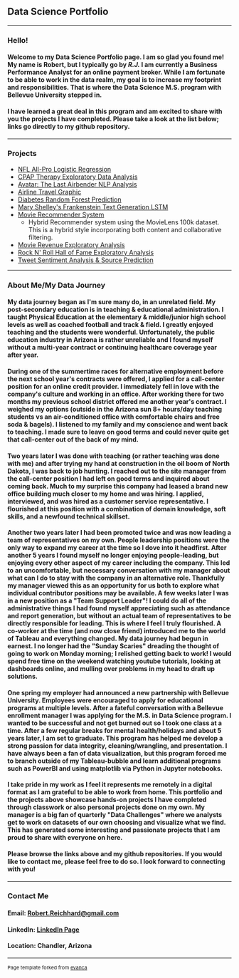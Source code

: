 ## Data Science Portfolio

---

### Hello!
#### Welcome to my Data Science Portfolio page. I am so glad you found me! My name is Robert, but I typically go by *R.J.* I am currently a Business Performance Analyst for an online payment broker. While I am fortunate to be able to work in the data realm, my goal is to increase my footprint and responsibilities. That is where the Data Science M.S. program with Bellevue University stepped in.

#### I have learned a great deal in this program and am excited to share with you the projects I have completed. Please take a look at the list below; links go directly to my github repository.

---

### Projects

- [NFL All-Pro Logistic Regression](https://github.com/rreichhard/Data_Science_Portfolio/tree/main/NFL%20All-Pro%20Logistic%20Regression/)
- [CPAP Therapy Exploratory Data Analysis](https://github.com/rreichhard/Data_Science_Portfolio/tree/main/CPAP%20Therapy%20EDA/)
- [Avatar: The Last Airbender NLP Analysis](https://github.com/rreichhard/Data_Science_Portfolio/tree/main/Avatar%20Dialog%20NLP%20Analysis/)
- [Airline Travel Graphic](https://github.com/rreichhard/Data_Science_Portfolio/tree/main/Airline%20Travel%20Graphic/)
- [Diabetes Random Forest Prediction](https://github.com/rreichhard/Data_Science_Portfolio/tree/main/Diabetes%20Random%20Forest%20Prediction/)
- [Mary Shelley's Frankenstein Text Generation LSTM](https://github.com/rreichhard/Data_Science_Portfolio/tree/main/LSTM%20Text%20Generation%20Frankenstein/)
- [Movie Recommender System](https://github.com/rreichhard/Data_Science_Portfolio/tree/main/Movie%20Recommender%20Hybrid/)  
  + Hybrid Recommender system using the MovieLens 100k dataset. This is a hybrid style incorporating both content and collaborative filtering.  
- [Movie Revenue Exploratory Analysis](https://github.com/rreichhard/Data_Science_Portfolio/tree/main/Movie%20Revenue%20Analysis/)
- [Rock N' Roll Hall of Fame Exploratory Analysis](https://github.com/rreichhard/Data_Science_Portfolio/tree/main/Rock%20and%20Roll%20Hall%20of%20Fame%20EDA/)
- [Tweet Sentiment Analysis & Source Prediction](https://github.com/rreichhard/Data_Science_Portfolio/tree/main/Tweet%20Sentiment%20Analysis%20and%20Source%20Prediction/)

---

### About Me/My Data Journey

#### My data journey began as I'm sure many do, in an unrelated field. My post-secondary education is in teaching & educational administration. I taught Physical Education at the elementary & middle/junior high school levels as well as coached football and track & field. I greatly enjoyed teaching and the students were wonderful. Unfortunately, the public education industry in Arizona is rather unreliable and I found myself without a multi-year contract or continuing healthcare coverage year after year. 

#### During one of the summertime races for alternative employment before the next school year's contracts were offered, I applied for a call-center position for an online credit provider. I immediately fell in love with the company's culture and working in an office. After working there for two months my previous school district offered me another year's contract. I weighed my options (outside in the Arizona sun 8+ hours/day teaching students vs an air-conditioned office with comfortable chairs and free soda & bagels). I listened to my family and my conscience and went back to teaching. I made sure to leave on good terms and could never quite get that call-center out of the back of my mind.

#### Two years later I was done with teaching (or rather teaching was done with me) and after trying my hand at construction in the oil boom of North Dakota, I was back to job hunting. I reached out to the site manager from the call-center position I had left on good terms and inquired about coming back. Much to my surprise this company had leased a brand new office building much closer to my home and was hiring. I applied, interviewed, and was hired as a customer service representative. I flourished at this position with a combination of domain knowledge, soft skills, and a newfound technical skillset.

#### Another two years later I had been promoted twice and was now leading a team of representatives on my own. People leadership positions were the only way to expand my career at the time so I dove into it headfirst. After another 5 years I found myself no longer enjoying people-leading, but enjoying every other aspect of my career including the company. This led to an uncomfortable, but necessary conversation with my manager about what can I do to stay with the company in an alternative role. Thankfully my manager viewed this as an opportunity for us both to explore what individual contributor positions may be available. A few weeks later I was in a new position as a "Team Support Leader"! I could do all of the administrative things I had found myself appreciating such as attendance and report generation, but without an actual team of representatives to be directly responsible for leading. This is where I feel I truly flourished. A co-worker at the time (and now close friend) introduced me to the world of Tableau and everything changed. My data journey had begun in earnest. I no longer had the "Sunday Scaries" dreading the thought of going to work on Monday morning; I relished getting back to work! I would spend free time on the weekend watching youtube tutorials, looking at dashboards online, and mulling over problems in my head to draft up solutions. 

#### One spring my employer had announced a new partnership with Bellevue University. Employees were encouraged to apply for educational programs at multiple levels. After a fateful conversation with a Bellevue enrollment manager I was applying for the M.S. in Data Science program. I wanted to be successful and not get burned out so I took one class at a time. After a few regular breaks for mental health/holidays and about 5 years later, I am set to graduate. This program has helped me develop a strong passion for data integrity, cleaning/wrangling, and presentation. I have always been a fan of data visualization, but this program forced me to branch outside of my Tableau-bubble and learn additional programs such as PowerBI and using matplotlib via Python in Jupyter notebooks.

#### I take pride in my work as I feel it represents me remotely in a digital format as I am grateful to be able to work from home. This portfolio and the projects above showcase hands-on projects I have completed through classwork or also personal projects done on my own. My manager is a big fan of quarterly "Data Challenges" where we analysts get to work on datasets of our own choosing and visualize what we find. This has generated some interesting and passionate projects that I am proud to share with everyone on here.

#### Please browse the links above and my github repositories. If you would like to contact me, please feel free to do so. I look forward to connecting with you!

---

### Contact Me

#### __Email:__ Robert.Reichhard@gmail.com

#### LinkedIn: [LinkedIn Page](https://www.linkedin.com/in/robert-reichhard-b5b576182)

#### __Location:__ Chandler, Arizona

---
<p style="font-size:11px">Page template forked from <a href="https://github.com/evanca/quick-portfolio">evanca</a></p>
<!-- Remove above link if you don't want to attibute -->
